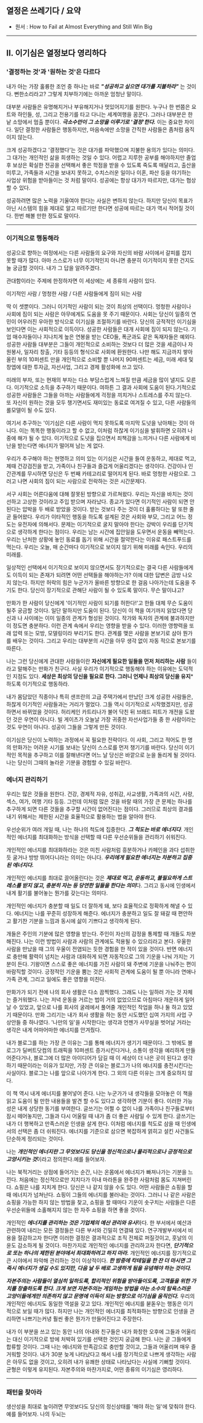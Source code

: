 ## 열정은 쓰레기다 / 요약
* 원서 : How to Fail at Almost Everything and Still Win Big

***
## II. 이기심은 열정보다 영리하다
### '결정하는 것'과 '원하는 것'은 다르다

내가 아는 가장 훌륭한 조언 중 하나는 바로 ***"성공하고 싶으면 대가를 지불하라"*** 는 것이다. 뻔한소리라고? 그렇게 치부하기에는 아까운 엄청난 말이다.

대부분 사람들은 유명해지거나 부유해지거나 멋있어지기를 원한다. 누구나 한 번쯤은 요트와 하인들, 성, 그리고 전용기를 타고 다니는 세계여행을 꿈꾼다. 그러나 대부분은 한낱 소망에서 멈출 뿐이다. ***극소수만이 그 소망을 이루기로 '결정'한다.*** 이는 중요한 차이다. 일단 결정한 사람들은 행동하지만, 마음속에만 소망을 간직한 사람들은 좀처럼 움직이지 않는다.

크게 성공하겠다고 '결정했다'는 것은 대가를 파악했으며 지불한 용의가 있다는 의미다. 그 대가는 개인적인 삶을 희생하는 것일 수 있다. 어렵고 지루한 공부를 해야하지만 졸업 후 보상은 확실한 전공을 선택해서 좋은 학점을 받을 수 있도록 죽도록 매달리고, 출산을 미루고, 가족들과 시간을 보내지 못하고, 수치스러운 일이나 이혼, 파산 등을 야기하는 사업상 위험을 받아들이는 것 처럼 말이다. 성공에는 항상 대가가 따르지만, 대가는 협상할 수 있다.

성공하려면 많은 노력을 기울여야 한다는 사실은 변하지 않는다. 하지만 당신이 목표가 아닌 시스템의 힘을 제대로 알고 따르기만 한다면 성공에 따르는 대가 역시 적어질 것이다. 한번 해볼 만한 정도로 말이다.

***
### 이기적으로 행동해라

성공으로 향하는 여정에서는 다른 사람들의 요구와 자신의 바람 사이에서 갈피를 잡지 못할 때가 많다. 아마 스스로가 너무 이기적인지 아니면 충분히 이기적이지 못한 건지도 늘 궁금할 것이다. 내가 그 답을 알려주겠다.

관대함이라는 주제에 한정하자면 이 세상에는 세 종류의 사람이 있다.

이기적인 사람 / 멍청한 사람 / 다른 사람들에게 짐이 되는 사람

딱 이 셋뿐이다. 그러니 이기적인 사람이 되는 것이 최상의 선택이다. 멍청한 사람이나 사회에 짐이 되는 사람은 아무에게도 도움을 못 주기 때문이다. 사회는 당신이 일종의 연민이 어우러진 우아한 방식으로 이기심을 조절하기를 바란다. 당신의 긍적적인 이기심을 보인다면 이는 사회적으로 이득이다. 성공한 사람들은 대개 사회에 짐이 되지 않는다. 기업 매수자들이나 지나치게 높은 연봉을 받는 CEO들, 폭군과도 같은 독재자들은 예외다. 성공한 사람들 대부분은 그들이 개인적으로 소비하는 것보다 더 많은 것을 세금이나 자원봉사, 일자리 창출, 기타 등등의 형식으로 사회에 환원한다. 나만 해도 지금까지 쌓아올린 부의 10퍼센트 만을 개인적으로 소비할 뿐 나머지 90퍼센트는 세금, 미래 세대 및 창엡에 대한 투자금, 자선사업, 그리고 경제 활성화에 쓰고 있다.

미래의 부자, 또는 현재의 부자는 다소 부담스럽게 느껴질 만큼 세금을 많이 낼지도 모른다. 이기적으로 소득을 추구하기 때문이다. 여하튼 그 결과 사회에 도움이 된다.기적으로 성공한 사람들은 그들을 아까는 사람들에게 걱정을 끼치거나 스트레스를 주지 않는다. 또 자신이 원하는 것을 모두 챙기면서도 재미있는 동료로 여겨질 수 있고, 다른 사람들의 롤모델이 될 수도 있다.

여기서 추구하는 '이기심은 다른 사람이 먹지 못하도록 마지막 도넛을 낚아채는 것이 아니다. 이는 똑똑한 행동이라고 할 수 없고, 이처럼 하찮게 이기심을 발휘하면 오히려 나중에 해가 될 수 있다. 이기적으로 도넛을 집으면서 죄책감을 느끼거나 다른 사람에게 비난을 받는다면 에너지가 떨어져 남는 게 없다.

우리가 추구해야 하는 현명하고 의미 있는 이기심은 시간을 들여 운동하고, 제대로 먹고, 제때 건강검진을 받고, 가족이나 친구들과 즐겁게 어울리겠다는 생각이다. 건강이나 인간관계를 무시하면 당신은 두 번째 카테고리로 떨어지게 된다. 바로 멍청한 사람으로. 그러고 나면 사회의 짐이 되는 사람으로 전락하는 것은 시간문제다.

서구 사회는 어른다움에 대해 잘못된 방향으로 가르쳐왔다. 우리는 자신을 바치는 것이 선하고 고상한 것이라고 주입 받으며 자라났다. 종교가 있다면 이기적인 사람이 되면 안 된다는 압박을 두 배로 받았을 것이다. 받는 것보다 주는 것이 더 훌륭하다는 말 또한 줄곧 들어왔다. 우리가 이타적인 행동을 하도록 설계된 것은 사회와 부모, 그리고 어느 정도는 유전자에 의해서다. 문제는 이기적으로 굴지 말아야 한다는 강박이 우리를 단기적으로 생각하게 한다는 점이다. 우리는 남는 시간에 집안일을 도우면서 운동을 빼먹는다. 우리는 난처한 상황에 놓인 동료를 돕기 위해 시간을 절약한다는 이유로 패스트푸드를 먹는다. 우리는 오늘, 매 순간마다 이기적으로 보이지 않기 위해 미래를 속인다. 우리의 미래를.

일상적인 선택에서 이기적으로 보이지 않으면서도 장기적으로는 결국 다른 사람들에게도 이득이 되는 존재가 되려면 어떤 선택들을 해야하는가? 이에 대한 답변은 금방 나오지 않는다. 하지만 허락의 힘은 누군가가 올바른 방향으로 한 걸음 나아가는데 도움을 주기도 한다. 당신이 장기적으로 관해단 사람이 될 수 있도록 말이다.
무슨 말이냐고?

만화가 한 사람이 당신에게 '이기적인 사람이 되기를 허한다!'고 한들 대체 무슨 도움이 될주 궁금할 것이다. 일단 말하지만 도움이 된다. 당신이 이 책을 여기까지 읽었다면 당신과 나 사이에는 이미 일종의 관계가 형성된 것이다. 작가와 독자의 관계에 불과하지만 이 정도면 충분하다. 이런 관계 속에서 우리는 영향을 받을 수 있다. 이러한 영향력을 또래 압력 또는 모방, 모델링이라 부리기도 한다. 관계를 맺은 사람을 본보기로 삼아 뭔가를 배우는 것이다. 그리고 우리는 대부분의 시간을 아무 생각 없이 자동 적으로 본보기를 따른다.

나는 그런 당신에게 관대한 사람들이란 **자신에게 필요한 일들을 먼저 처리하는 사람** 들이라고 말해주는 만화가 친구다. 사실 우리가 이기적으로 행동해야 하는 이유에는 도덕적인 지점도 있다. **세상은 최상의 당신을 필요로 한다. 그러니 언제나 최상의 당신을 유지*** 하도록 이기적으로 행동하라.

내가 몸담았던 직종이나 특히 샌프란의 고급 주택가에서 만났던 크게 성공한 사람들은, 하찮게 이기적인 사람들과는 거리가 멀었다. 그들 역시 이기적으로 시작했겠지만, 성공하면서 바뀌었을 것이다. 허리케인 카트리나가 불어 닥친 뒤 브래드 피트가 개전을 도왔던 것은 우연이 아니다. 빌 게이츠가 오늘날 가장 귀중한 자선사업가들 중 한 사람이라는 것도 우연이 아니다. 성공이 그들을 그렇게 만든 것이다.

이기심은 당신이 노력하는 과정에서 꼭 필요한 전략이다. 이 사회, 그리고 적어도 한 명의 만화가는 어려운 시기를 보내는 당신이 스스로를 먼저 챙기기를 바란다. 당신이 이기적인 목적을 추구하고 이를 잘해낸다면 어느 날 당신은 바깥으로 눈을 돌리게 될 것이다. 나는 당신이 그때의 놀라운 기분을 경험할 수 있길 바란다.

### 에너지 관리하기
우리는 많은 것들을 원한다. 건강, 경제적 자유, 성취감, 사교생활, 가족과의 시간, 사랑, 섹스, 여가, 여행 기타 등등. 그런데 이처럼 많은 것을 바랄 때의 가장 큰 문제는 하나를 추구하게 되면 다른 것들을 추구할 시간이 없어진다는 점이다. 그러므로 최상의 결과를 내기 위해서는 제한된 시간을 효율적으로 활용하는 법을 알아야 한다.

우선순위가 여러 개일 때, 나는 하나의 척도에 집중한다. ***그 척도는 바로 에너지다***. 개인적인 에너지를 최대화하는 방식을 선택할 때 다른 우선순위들을 관리하기 쉬워진다.

개인적인 에너지를 최대화하라는 것은 미친 사람처럼 흥분하거나 카페인을 과다 섭취한 듯 굴거나 방방 뛰어다니라는 의미는 아니다. ***우리에게 필요한 에너지는 차분하고 집중된 에너지다.***

개인적인 에너지를 최대로 끌어올린다는 것은 ***제대로 먹고, 운동하고, 불필요하게 스트레스를 받지 않고, 충분히 자는 등 당연한 일들을 한다는 의미***다. 그리고 동시에 인생에서 내게 활기를 불어놓는 뭔가를 갖는다는 의미다.

개인적인 에너지가 충분할 때 일도 더 잘하게 돼, 보다 효율적으로 정확하게 해낼 수 있다. 에너지는 나를 꾸준히 성장하게 해준다. 에너지가 충분하고 일도 잘 돼갈 때 편안하고 활기찬 기분을 느낌과 동시에 삶이 기쁘다고 생각하게 된다.

개들은 주인의 기분에 많은 영향을 받는다. 주인이 자신의 감정을 통제할 때 개들도 차분해진다. 나는 이런 방법이 사람과 사람의 관계에도 적용될 수 있으리라고 본다. 우울한 사람을 만났을 때 그의 우울이 전염되는 듯한 경험을 한 적이 있을 것이다. 반면 에너지로 충만해 활력이 넘치는 사람과 대화하게 되면 자동적으로 그의 기운을 나눠 가지는 기분이 든다. 기왕이면 스스로 좋은 에너지를 가진 사람이 돼 주변에 기운을 나눠주는 편이 바람직할 것이다. 긍정적인 기운을 뿜는 것은 사회적 관계에 도움이 될 뿐 아니라 연애나 가족 관계, 그리고 일에도 좋은 영향을 미친다.

만화가가 되기 전에 나의 회사 생활은 다소 끔찍했다. 그래도 나는 일하러 가는 것 자체는 즐거워했다. 나는 저녁 운동을 거르는 법이 거의 없었으므로 아침마다 개운하게 일어날 수 있었고, 앞으로 나를 회사의 굴레에서 풀어줄 개인적인 작업을 하나 둘 하고 있었기 때문이다. 만화 그리기는 내가 회사 생활을 하는 동안 시도했던 십여 가지의 사업 구상안들 중 하나였다. '나만의 일'을 시작한다는 생각과 언젠가 사무실을 벗어날 거라는 생각은 내게 어마어마한 에너지를 안겨줬다.

내가 블로그를 하는 가장 큰 이유는 그를 통해 에너지가 생기기 때문이다. 그 밖에도 블로그가 딜버트닷컴의 트래픽을 10퍼센트 증가시킨다거나, 소통이 생각을 예리하게 만들어준다거나, 블로그에 더 많은 아이디어가 담길 때 이 세상이 더 나은 곳이 된다고 생각하기 때문이라는 이유가 있지만, 가장 큰 이유는 블로그가 나의 에너지를 충전시킨다는 사실이다. 블로그는 나를 앞으로 나아가게 한다. 그 외의 다른 이유는 크게 중요하지 않다.

이 책 역시 내게 에너지를 불어넣어 준다. 나는 누군가가 내 생각들을 모아놓은 이 책을 읽고 도움이 될 만한 내용들을 발견 할 수도 있다고 생각하면 기분이 좋다. 이러한 가능성은 내게 상당한 동기를 부여한다. 글쓰기는 어쩔 수 없이 나를 가족이나 친구들로부터 잠시 떼어놓지만, 그들과 다시 어울릴 때 내가 좀 더 좋은 사람일 수 있게 한다. 글쓰기는 내가 더 행복하고 만족스러운 인생을 살게 한다. 이처럼 에너지를 척도로 삼을 때 인생에서의 선택은 좀 더 쉬워진다. 에너지를 기준으로 삼으면 복잡하게 얽히고 설킨 사건들도 단순하게 정리되는 것이다.

나는 ***개인적인 에너지란 그 무엇보다도 당신을 정신적으로나 물리적으로나 긍정적으로 고양시키는 것***이라고 정의한다.예를 들어보자.

나는 북적거리는 상점에 들어가는 순간, 나는 온몸에서 에너지가 빠져나가는 기분을 느낀다. 처음에는 정신적으로만 지치다가 이내 마라톤을 완주한 사람처럼 몸도 지쳐버린다. 쇼핑은 나를 지치게 한다. 당신은 나 같지 않을 수도 있다. 어떤 사람들은 쇼핑을 할 때 에너지가 넘쳐난다. 쇼핑이 그들의 에너지를 불러내는 것이다. 그러니 나 같은 사람은 쇼핑을 가능한 하지 않는 방법을 찾고, 쇼핑을 할 때마다 기운이 솟구치는 사람들은 다른 우선순위들에 소홀해지지 않는 한 자주 쇼핑을 하면 좋을 것이다.

개인적인 ***에너지를 관리하는 것은 기업체의 예산 관리와 유사***하다. 한 부서에서 예산과 관련하여 내리는 모든 결정들은 다른 부서와 긴밀히 연결돼 있다. 연구개발부서에서 비용을 절감하고자 한다면 이러한 결정은 결과적으로 조직 전체로 퍼질것이고, 훗날의 이윤도 감소하게 될 것이다. 마찬가지로 개인적인 에너지를 관리하고자 한다면, ***단기적으로 또는 하나의 제한된 분야에서 최대화하려고 하지 마라.*** 개인적인 에너지를 장기적으로 큰 시야에서 파악해 관리하는 것이 이상적이다. ***한 밤중에 칵테일을 한 잔 더 마시면 그 즉시 에너지가 생길 수도 있지만, 다음 날 두 배로 고생하게 됨을 유념해야 하는 것이다.***

***자본주의는 사람들이 열심히 일하도록, 합리적인 위험을 받아들이도록, 고객들을 위한 가치를 창출하도록 한다. 크게 보면 자본주의는 게임하는 방법을 아는 소수의 탐욕스러운 고양이들에게만 의존하지 않고 문명에 이득이 되는 방향으로 이기심을 움직인다.*** 우리의 개인적인 에너지도 동일한 역설을 갖고 있다. 개인적인 에너지를 붇돋우는 행동은 이기적으로 보일 때가 많다. 하지만 나는 개인적인 에너지를 최적화하는 방향으로 인생을 관리하면 나쁘기는커녕 훨씬 좋은 뭔가가 만들어진다고 주장한다.

내가 이 부분을 쓰고 있는 동안 나의 아내와 친구들은 내가 화창한 오후에 그들과 어울리는 대신 이기적으로 방에 처박혀 있기를 선택한 것인지 궁금해 한다. 나는 곧 그들에게 합류할 것이다. 그때 나는 에너지와 만족감으로 충만할 것이고, 그들과 어울리며 매우 즐거워할 것이다. 내가 30분 늦게 나타났다고 해서 나를 장기적으로 나쁘게 생각하는 사람은 아무도 없을 것이고, 오히려 내가 유쾌한 상태로 나타났다는 사실에 기뻐할 것이다. 균형은 이렇게 유지된다. 자본주의와 마찬가지로, 어떤 종류의 이기심은 영리하다.
***
### 패턴을 찾아라
생산성을 최대로 높이려면 무엇보다도 당신의 정신상태를 '해야 하는 일'에 맞춰야 한다. 예를 들어보자. 나의 두뇌는 
